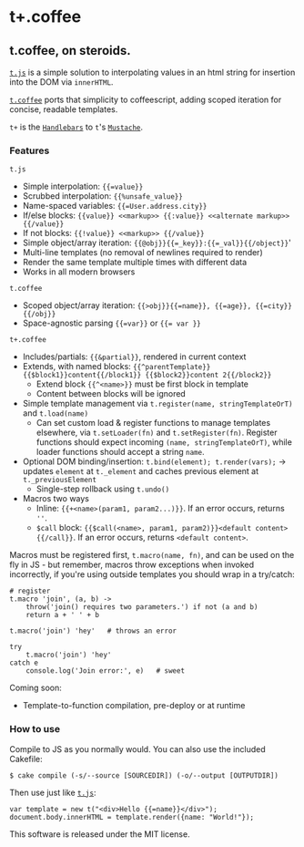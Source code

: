 # t+.coffee
## t.coffee, on steroids.

[`t.js`](http://www.github.com/jasonmoo/t.js) is a simple solution to interpolating values in an html string for insertion into the DOM via `innerHTML`.

 [`t.coffee`](http://www.github.com/davidrekow/t.coffee) ports that simplicity to coffeescript, adding scoped iteration for concise, readable templates.

 `t+` is the [`Handlebars`](https://github.com/wycats/handlebars.js) to `t`'s [`Mustache`](http://mustache.github.com/).

### Features
`t.js`

 * Simple interpolation: `{{=value}}`
 * Scrubbed interpolation: `{{%unsafe_value}}`
 * Name-spaced variables: `{{=User.address.city}}`
 * If/else blocks: `{{value}} <<markup>> {{:value}} <<alternate markup>> {{/value}}`
 * If not blocks: `{{!value}} <<markup>> {{/value}}`
 * Simple object/array iteration: `{{@obj}}{{=_key}}:{{=_val}}{{/object}}`'
 * Multi-line templates (no removal of newlines required to render)
 * Render the same template multiple times with different data
 * Works in all modern browsers

`t.coffee`

 * Scoped object/array iteration: `{{>obj}}{{=name}}, {{=age}}, {{=city}} {{/obj}}`
 * Space-agnostic parsing `{{=var}}` or `{{= var }}`

`t+.coffee`

 * Includes/partials: `{{&partial}}`, rendered in current context
 * Extends, with named blocks: `{{^parentTemplate}}{{$block1}}content{{/block1}} {{$block2}}content 2{{/block2}}`
   * Extend block `{{^<name>}}` must be first block in template
   * Content between blocks will be ignored
 * Simple template management via `t.register(name, stringTemplateOrT)` and `t.load(name)`
   * Can set custom load & register functions to manage templates elsewhere, via `t.setLoader(fn)` and `t.setRegister(fn)`. Register functions should expect incoming `(name, stringTemplateOrT)`, while loader functions should accept a string `name`.
 * Optional DOM binding/insertion: `t.bind(element); t.render(vars);` -> updates `element` at `t._element` and caches previous element at `t._previousElement`
   * Single-step rollback using `t.undo()`
 * Macros two ways
   * Inline: `{{+<name>(param1, param2...)}}`. If an error occurs, returns `''`.
   * `$call` block: `{{$call(<name>, param1, param2)}}<default content>{{/call}}`. If an error occurs, returns `<default content>`.

Macros must be registered first, `t.macro(name, fn)`, and can be used on the fly in JS - but remember, macros throw exceptions when invoked incorrectly, if you're using outside templates you should wrap in a try/catch:

    # register
    t.macro 'join', (a, b) ->
        throw('join() requires two parameters.') if not (a and b)
        return a + ' ' + b

    t.macro('join') 'hey'   # throws an error

    try
        t.macro('join') 'hey'
    catch e
        console.log('Join error:', e)   # sweet

Coming soon:
 * Template-to-function compilation, pre-deploy or at runtime

### How to use

Compile to JS as you normally would. You can also use the included Cakefile:

    $ cake compile (-s/--source [SOURCEDIR]) (-o/--output [OUTPUTDIR])

Then use just like [`t.js`](http://www.github.com/jasonmoo/t.js):

    var template = new t("<div>Hello {{=name}}</div>");
    document.body.innerHTML = template.render({name: "World!"});

This software is released under the MIT license.